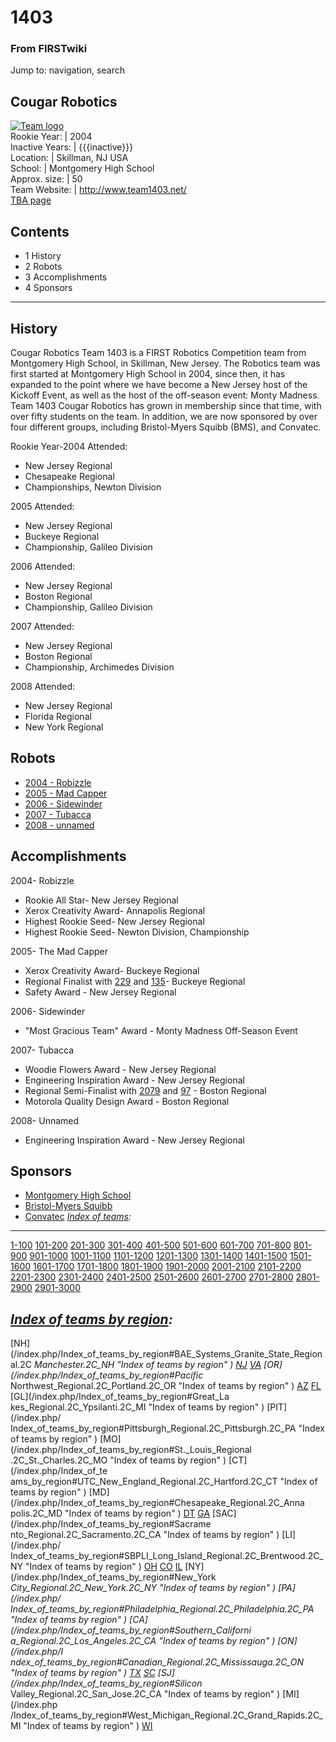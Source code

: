 # 1403

### From FIRSTwiki

Jump to: navigation, search

Cougar Robotics  
---  
[![Team logo](/media/7/75/1403_logo.jpg)](/index.php/Image:1403_logo.jpg "Team
logo" )  
Rookie Year: | 2004  
Inactive Years: | {{{inactive}}}  
Location: | Skillman, NJ USA  
School: | Montgomery High School  
Approx. size: | 50  
Team Website: | <http://www.team1403.net/>  
[TBA page](http://www.thebluealliance.net/tbatv/team.php?team=1403
"http://www.thebluealliance.net/tbatv/team.php?team=1403" )  
  
  

## Contents

  * 1 History
  * 2 Robots
  * 3 Accomplishments
  * 4 Sponsors  
---  
  

## History

Cougar Robotics Team 1403 is a FIRST Robotics Competition team from Montgomery
High School, in Skillman, New Jersey. The Robotics team was first started at
Montgomery High School in 2004, since then, it has expanded to the point where
we have become a New Jersey host of the Kickoff Event, as well as the host of
the off-season event: Monty Madness. Team 1403 Cougar Robotics has grown in
membership since that time, with over fifty students on the team. In addition,
we are now sponsored by over four different groups, including Bristol-Myers
Squibb (BMS), and Convatec.

  
Rookie Year-2004 Attended:

  * New Jersey Regional 
  * Chesapeake Regional 
  * Championships, Newton Division 

2005 Attended:

  * New Jersey Regional 
  * Buckeye Regional 
  * Championship, Galileo Division 

2006 Attended:

  * New Jersey Regional 
  * Boston Regional 
  * Championship, Galileo Division 

2007 Attended:

  * New Jersey Regional 
  * Boston Regional 
  * Championship, Archimedes Division 

2008 Attended:

  * New Jersey Regional 
  * Florida Regional 
  * New York Regional 


## Robots

  * [2004 - Robizzle](/index.php?title=%281403%29&action=edit "\(1403\)" )
  * [2005 - Mad Capper](/index.php?title=%281403%29&action=edit "\(1403\)" )
  * [2006 - Sidewinder](/index.php?title=%281403%29&action=edit "\(1403\)" )
  * [2007 - Tubacca](/index.php?title=%281403%29&action=edit "\(1403\)" )
  * [2008 - unnamed](/index.php?title=%281403%29&action=edit "\(1403\)" )


## Accomplishments

2004- Robizzle

  * Rookie All Star- New Jersey Regional 
  * Xerox Creativity Award- Annapolis Regional 
  * Highest Rookie Seed- New Jersey Regional 
  * Highest Rookie Seed- Newton Division, Championship 

2005- The Mad Capper

  * Xerox Creativity Award- Buckeye Regional 
  * Regional Finalist with [229](/index.php/229 "229" ) and [135](/index.php/135 "135" )\- Buckeye Regional 
  * Safety Award - New Jersey Regional 

2006- Sidewinder

  * "Most Gracious Team" Award - Monty Madness Off-Season Event 

2007- Tubacca

  * Woodie Flowers Award - New Jersey Regional 
  * Engineering Inspiration Award - New Jersey Regional 
  * Regional Semi-Finalist with [2079](/index.php/2079 "2079" ) and [97](/index.php/97 "97" ) \- Boston Regional 
  * Motorola Quality Design Award - Boston Regional 

2008- Unnamed

  * Engineering Inspiration Award - New Jersey Regional 


## Sponsors

  * [Montgomery High School](http://montgomerytsd.schoolwires.com/ "http://montgomerytsd.schoolwires.com/" )
  * [Bristol-Myers Squibb](http://www.bms.com/ "http://www.bms.com/" )
  * [Convatec](http://www.convatec.com/ "http://www.convatec.com/" )
_[Index of teams](/index.php/Index_of_teams "Index of teams" ):_  
---  
  
[1-100](/index.php/Index_of_teams#1-100 "Index of teams" )
[101-200](/index.php/Index_of_teams#101-200 "Index of teams" )
[201-300](/index.php/Index_of_teams#201-300 "Index of teams" )
[301-400](/index.php/Index_of_teams#301-400 "Index of teams" )
[401-500](/index.php/Index_of_teams#401-500 "Index of teams" )
[501-600](/index.php/Index_of_teams#501-600 "Index of teams" )
[601-700](/index.php/Index_of_teams#601-700 "Index of teams" )
[701-800](/index.php/Index_of_teams#701-800 "Index of teams" )
[801-900](/index.php/Index_of_teams#801-900 "Index of teams" )
[901-1000](/index.php/Index_of_teams#901-1000 "Index of teams" )
[1001-1100](/index.php/Index_of_teams#1001-1100 "Index of teams" )
[1101-1200](/index.php/Index_of_teams#1101-1200 "Index of teams" )
[1201-1300](/index.php/Index_of_teams#1201-1300 "Index of teams" )
[1301-1400](/index.php/Index_of_teams#1301-1400 "Index of teams" )
[1401-1500](/index.php/Index_of_teams#1401-1500 "Index of teams" )
[1501-1600](/index.php/Index_of_teams#1501-1600 "Index of teams" )
[1601-1700](/index.php/Index_of_teams#1601-1700 "Index of teams" )
[1701-1800](/index.php/Index_of_teams#1701-1800 "Index of teams" )
[1801-1900](/index.php/Index_of_teams#1801-1900 "Index of teams" )
[1901-2000](/index.php/Index_of_teams#1901-2000 "Index of teams" )
[2001-2100](/index.php/Index_of_teams#2001-2100 "Index of teams" )
[2101-2200](/index.php/Index_of_teams#2101-2200 "Index of teams" )
[2201-2300](/index.php/Index_of_teams#2201-2300 "Index of teams" )
[2301-2400](/index.php/Index_of_teams#2301-2400 "Index of teams" )
[2401-2500](/index.php/Index_of_teams#2401-2500 "Index of teams" )
[2501-2600](/index.php/Index_of_teams#2501-2600 "Index of teams" )
[2601-2700](/index.php/Index_of_teams#2601-2700 "Index of teams" )
[2701-2800](/index.php/Index_of_teams#2701-2800 "Index of teams" )
[2801-2900](/index.php/Index_of_teams#2801-2900 "Index of teams" )
[2901-3000](/index.php/Index_of_teams#2901-3000 "Index of teams" )  
  
_[Index of teams by region](/index.php/Index_of_teams_by_region "Index of
teams by region" ):_  
---  
  
[NH](/index.php/Index_of_teams_by_region#BAE_Systems_Granite_State_Regional.2C
_Manchester.2C_NH "Index of teams by region" )
[NJ](/index.php/Index_of_teams_by_region#New_Jersey_Regional.2C_Trenton.2C_NJ
"Index of teams by region" )
[VA](/index.php/Index_of_teams_by_region#NASA.2FVCU_Regional.2C_Richmond.2C_VA
"Index of teams by region" ) [OR](/index.php/Index_of_teams_by_region#Pacific_
Northwest_Regional.2C_Portland.2C_OR "Index of teams by region" )
[AZ](/index.php/Index_of_teams_by_region#Arizona_Regional.2C_Phoenix.2C_AZ
"Index of teams by region" )
[FL](/index.php/Index_of_teams_by_region#Florida_Regional.2C_Orlando.2C_FL
"Index of teams by region" ) [GL](/index.php/Index_of_teams_by_region#Great_La
kes_Regional.2C_Ypsilanti.2C_MI "Index of teams by region" ) [PIT](/index.php/
Index_of_teams_by_region#Pittsburgh_Regional.2C_Pittsburgh.2C_PA "Index of
teams by region" ) [MO](/index.php/Index_of_teams_by_region#St._Louis_Regional
.2C_St._Charles.2C_MO "Index of teams by region" ) [CT](/index.php/Index_of_te
ams_by_region#UTC_New_England_Regional.2C_Hartford.2C_CT "Index of teams by
region" ) [MD](/index.php/Index_of_teams_by_region#Chesapeake_Regional.2C_Anna
polis.2C_MD "Index of teams by region" )
[DT](/index.php/Index_of_teams_by_region#Detroit_Regional.2C_Detroit.2C_MI
"Index of teams by region" )
[GA](/index.php/Index_of_teams_by_region#Peachtree_Regional.2C_Duluth.2C_GA
"Index of teams by region" ) [SAC](/index.php/Index_of_teams_by_region#Sacrame
nto_Regional.2C_Sacramento.2C_CA "Index of teams by region" ) [LI](/index.php/
Index_of_teams_by_region#SBPLI_Long_Island_Regional.2C_Brentwood.2C_NY "Index
of teams by region" )
[OH](/index.php/Index_of_teams_by_region#Buckeye_Regional.2C_Cleveland.2C_OH
"Index of teams by region" )
[CO](/index.php/Index_of_teams_by_region#Colorado_Regional.2C_Denver.2C_CO
"Index of teams by region" )
[IL](/index.php/Index_of_teams_by_region#Midwest_Regional.2C_Evanston.2C_IL
"Index of teams by region" ) [NY](/index.php/Index_of_teams_by_region#New_York
_City_Regional.2C_New_York.2C_NY "Index of teams by region" ) [PA](/index.php/
Index_of_teams_by_region#Philadelphia_Regional.2C_Philadelphia.2C_PA "Index of
teams by region" ) [CA](/index.php/Index_of_teams_by_region#Southern_Californi
a_Regional.2C_Los_Angeles.2C_CA "Index of teams by region" ) [ON](/index.php/I
ndex_of_teams_by_region#Canadian_Regional.2C_Mississauga.2C_ON "Index of teams
by region" )
[TX](/index.php/Index_of_teams_by_region#Lone_Star_Regional.2C_Houston.2C_TX
"Index of teams by region" )
[SC](/index.php/Index_of_teams_by_region#Palmetto_Regional.2C_Columbia.2C_SC
"Index of teams by region" ) [SJ](/index.php/Index_of_teams_by_region#Silicon_
Valley_Regional.2C_San_Jose.2C_CA "Index of teams by region" ) [MI](/index.php
/Index_of_teams_by_region#West_Michigan_Regional.2C_Grand_Rapids.2C_MI "Index
of teams by region" )
[WI](/index.php/Index_of_teams_by_region#Wisconsin_Regional.2C_Milwaukee.2C_WI
"Index of teams by region" )  
  
